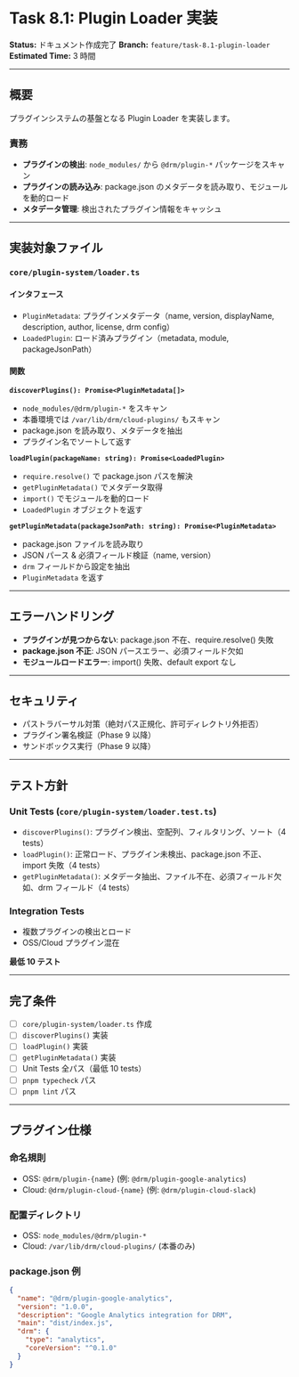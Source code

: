 # Task 8.1: Plugin Loader 実装

**Status:** ドキュメント作成完了
**Branch:** `feature/task-8.1-plugin-loader`
**Estimated Time:** 3 時間

---

## 概要

プラグインシステムの基盤となる Plugin Loader を実装します。

### 責務

- **プラグインの検出**: `node_modules/` から `@drm/plugin-*` パッケージをスキャン
- **プラグインの読み込み**: package.json のメタデータを読み取り、モジュールを動的ロード
- **メタデータ管理**: 検出されたプラグイン情報をキャッシュ

---

## 実装対象ファイル

### `core/plugin-system/loader.ts`

#### インタフェース

- `PluginMetadata`: プラグインメタデータ（name, version, displayName, description, author, license, drm config）
- `LoadedPlugin`: ロード済みプラグイン（metadata, module, packageJsonPath）

#### 関数

**`discoverPlugins(): Promise<PluginMetadata[]>`**
- `node_modules/@drm/plugin-*` をスキャン
- 本番環境では `/var/lib/drm/cloud-plugins/` もスキャン
- package.json を読み取り、メタデータを抽出
- プラグイン名でソートして返す

**`loadPlugin(packageName: string): Promise<LoadedPlugin>`**
- `require.resolve()` で package.json パスを解決
- `getPluginMetadata()` でメタデータ取得
- `import()` でモジュールを動的ロード
- `LoadedPlugin` オブジェクトを返す

**`getPluginMetadata(packageJsonPath: string): Promise<PluginMetadata>`**
- package.json ファイルを読み取り
- JSON パース & 必須フィールド検証（name, version）
- `drm` フィールドから設定を抽出
- `PluginMetadata` を返す

---

## エラーハンドリング

- **プラグインが見つからない**: package.json 不在、require.resolve() 失敗
- **package.json 不正**: JSON パースエラー、必須フィールド欠如
- **モジュールロードエラー**: import() 失敗、default export なし

---

## セキュリティ

- パストラバーサル対策（絶対パス正規化、許可ディレクトリ外拒否）
- プラグイン署名検証（Phase 9 以降）
- サンドボックス実行（Phase 9 以降）

---

## テスト方針

### Unit Tests (`core/plugin-system/loader.test.ts`)

- `discoverPlugins()`: プラグイン検出、空配列、フィルタリング、ソート（4 tests）
- `loadPlugin()`: 正常ロード、プラグイン未検出、package.json 不正、import 失敗（4 tests）
- `getPluginMetadata()`: メタデータ抽出、ファイル不在、必須フィールド欠如、drm フィールド（4 tests）

### Integration Tests

- 複数プラグインの検出とロード
- OSS/Cloud プラグイン混在

**最低 10 テスト**

---

## 完了条件

- [ ] `core/plugin-system/loader.ts` 作成
- [ ] `discoverPlugins()` 実装
- [ ] `loadPlugin()` 実装
- [ ] `getPluginMetadata()` 実装
- [ ] Unit Tests 全パス（最低 10 tests）
- [ ] `pnpm typecheck` パス
- [ ] `pnpm lint` パス

---

## プラグイン仕様

### 命名規則

- OSS: `@drm/plugin-{name}` (例: `@drm/plugin-google-analytics`)
- Cloud: `@drm/plugin-cloud-{name}` (例: `@drm/plugin-cloud-slack`)

### 配置ディレクトリ

- OSS: `node_modules/@drm/plugin-*`
- Cloud: `/var/lib/drm/cloud-plugins/` (本番のみ)

### package.json 例

```json
{
  "name": "@drm/plugin-google-analytics",
  "version": "1.0.0",
  "description": "Google Analytics integration for DRM",
  "main": "dist/index.js",
  "drm": {
    "type": "analytics",
    "coreVersion": "^0.1.0"
  }
}
```
